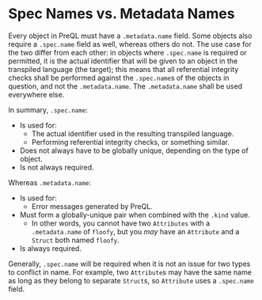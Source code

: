 # Spec Names vs. Metadata Names

Every object in PreQL must have a `.metadata.name` field. Some objects also
require a `.spec.name` field as well, whereas others do not. The use case for
the two differ from each other: in objects where `.spec.name` is required or
permitted, it is the actual identifier that will be given to an object in the
transpiled language (the target); this means that all referential integrity
checks shall be performed against the `.spec.name`s of the objects in question,
and not the `.metadata.name`. The `.metadata.name` shall be used everywhere
else.

In summary, `.spec.name`:

- Is used for:
  - The actual identifier used in the resulting transpiled language.
  - Performing referential integrity checks, or something similar.
- Does not always have to be globally unique, depending on the type of object.
- Is not always required.

Whereas `.metadata.name`:

- Is used for:
  - Error messages generated by PreQL.
- Must form a globally-unique pair when combined with the `.kind` value.
  - In other words, you cannot have two `Attributes` with a `.metadata.name`
    of `floofy`, but you _may_ have an `Attribute` and a `Struct` both named
    `floofy`.
- Is always required.

Generally, `.spec.name` will be required when it is not an issue for two types
to conflict in name. For example, two `Attribute`s may have the same name as
long as they belong to separate `Struct`s, so `Attribute` uses a `.spec.name`
field.